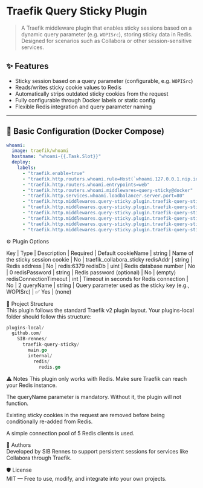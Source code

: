# Traefik Query Sticky Plugin

> A Traefik middleware plugin that enables sticky sessions based on a dynamic query parameter (e.g. `WOPISrc`), storing sticky data in Redis. Designed for scenarios such as Collabora or other session-sensitive services.

## ✨ Features

- Sticky session based on a query parameter (configurable, e.g. `WOPISrc`)
- Reads/writes sticky cookie values to Redis
- Automatically strips outdated sticky cookies from the request
- Fully configurable through Docker labels or static config
- Flexible Redis integration and query parameter naming

---

## 🔧 Basic Configuration (Docker Compose)

```yaml
whoami:
  image: traefik/whoami
  hostname: "whoami-{{.Task.Slot}}"
  deploy:
    labels:
      - "traefik.enable=true"
      - "traefik.http.routers.whoami.rule=Host(`whoami.127.0.0.1.nip.io`)"
      - "traefik.http.routers.whoami.entrypoints=web"
      - "traefik.http.routers.whoami.middlewares=query-sticky@docker"
      - "traefik.http.services.whoami.loadbalancer.server.port=80"
      - "traefik.http.middlewares.query-sticky.plugin.traefik-query-sticky.cookieName=traefik_collabora_sticky"
      - "traefik.http.middlewares.query-sticky.plugin.traefik-query-sticky.redisAddr=redis:6379"
      - "traefik.http.middlewares.query-sticky.plugin.traefik-query-sticky.redisDb=0"
      - "traefik.http.middlewares.query-sticky.plugin.traefik-query-sticky.redisPassword="
      - "traefik.http.middlewares.query-sticky.plugin.traefik-query-sticky.redisConnectionTimeout=2"
      - "traefik.http.middlewares.query-sticky.plugin.traefik-query-sticky.queryName=WOPISrc"
```


⚙️ Plugin Options

Key | Type | Description | Required | Default
cookieName | string | Name of the sticky session cookie | No | traefik_collabora_sticky
redisAddr | string | Redis address | No | redis:6379
redisDb | uint | Redis database number | No | 0
redisPassword | string | Redis password (optional) | No | (empty)
redisConnectionTimeout | int | Timeout in seconds for Redis connection | No | 2
queryName | string | Query parameter used as the sticky key (e.g., WOPISrc) | ✅ Yes | (none)



🧩 Project Structure  
This plugin follows the standard Traefik v2 plugin layout. Your plugins-local folder should follow this structure:

```go
plugins-local/
  github.com/
    SIB-rennes/
      traefik-query-sticky/
        main.go
        internal/
          redis/
            redis.go
```

⚠️ Notes
This plugin only works with Redis. Make sure Traefik can reach your Redis instance.

The queryName parameter is mandatory. Without it, the plugin will not function.

Existing sticky cookies in the request are removed before being conditionally re-added from Redis.

A simple connection pool of 5 Redis clients is used.



👥 Authors  
Developed by SIB Rennes to support persistent sessions for services like Collabora through Traefik.


🛡️ License   
MIT — Free to use, modify, and integrate into your own projects.

